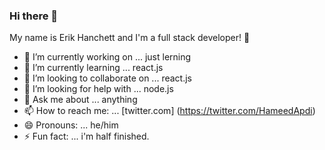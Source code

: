 ### Hi there 👋


My name is Erik Hanchett and I'm a full stack developer! 👋

- 🔭 I’m currently working on ... just lerning
- 🌱 I’m currently learning ... react.js
- 👯 I’m looking to collaborate on ... react.js
- 🤔 I’m looking for help with ...  node.js
- 💬 Ask me about ... anything
- 📫 How to reach me: ... [twitter.com] (https://twitter.com/HameedApdi)
- 😄 Pronouns: ... he/him
- ⚡ Fun fact: ... i'm half finished.

